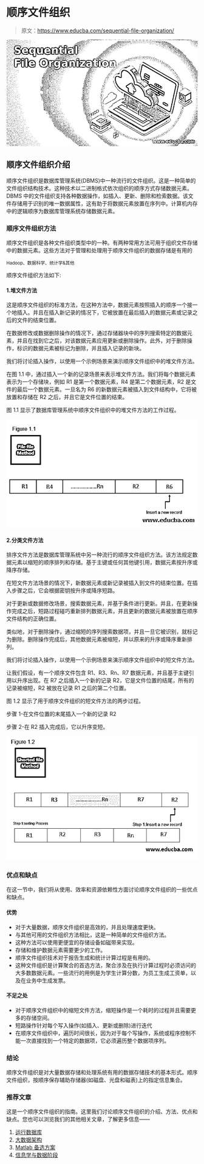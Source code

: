 # 顺序文件组织

> 原文：<https://www.educba.com/sequential-file-organization/>

![Sequential File Organization](img/dcfe35a04f379f5785ecc2576249a607.png)



## 顺序文件组织介绍

顺序文件组织是数据库管理系统(DBMS)中一种流行的文件组织。这是一种简单的文件组织结构技术。这种技术以二进制格式依次组织的顺序方式存储数据元素。DBMS 中的文件组织支持各种数据操作，如插入、更新、删除和检索数据。该文件存储用于识别的唯一数据属性，这有助于将数据元素放置在序列中。计算机内存中的逻辑顺序为数据库管理系统存储数据元素。

### 顺序文件组织方法

顺序文件组织是各种文件组织类型中的一种。有两种常用方法可用于组织文件存储中的数据元素。这些方法对于管理和处理用于顺序文件组织的数据存储是有用的

<small>Hadoop、数据科学、统计学&其他</small>

顺序文件组织方法如下:

#### 1.堆文件方法

这是顺序文件组织的标准方法，在这种方法中，数据元素按照插入的顺序一个接一个地插入。并且在插入新记录的情况下，它被放置在最后插入的数据元素或记录之后的文件的结束位置。

在数据修改或数据删除操作的情况下，通过存储器块中的序列搜索特定的数据元素，并且在找到它之后，对该数据元素应用更新或删除操作。此外，对于删除操作，标识的数据元素被标记为删除，并且插入记录的新块。

我们将讨论插入操作，以使用一个示例场景来演示顺序文件组织中的堆文件方法。

在图 1.1 中，通过插入一个新的记录场景来表示堆文件方法。我们将每个数据元素表示为一个存储块，例如 R1 是第一个数据元素，R4 是第二个数据元素，R2 是文件的最后一个数据元素。一旦名为 R6 的新数据元素被插入到文件结构中，它将被放置和存储在 R2 之后，并且它是文件位置的结束。

图 1.1 显示了数据库管理系统中顺序文件组织中的堆文件方法的工作过程。

![Figure 1.1](img/e7d2812dff407ab234e649a0d61faa28.png)



#### 2.分类文件方法

排序文件方法是数据库管理系统中另一种流行的顺序文件组织方法。该方法规定数据元素以缩短的顺序排列和存储。基于主键或任何其他键引用，数据元素按升序或降序存储。

在短文件方法场景的情况下，新数据元素或新记录被插入到文件的结束位置。在插入步骤之后，它会根据密钥按升序或降序短路。

对于更新或数据修改场景，搜索数据元素，并基于条件进行更新。并且，在更新操作完成之后，短路过程碰巧重新排列数据元素，并且更新的数据元素被放置在顺序文件结构的正确位置。

类似地，对于删除操作，通过缩短的序列搜索数据项，并且一旦它被识别，就标记为删除。删除操作完成后，其他数据元素被缩短，并以原来的升序或降序重新排列。

我们将讨论插入操作，以使用一个示例场景来演示顺序文件组织中的短文件方法。

让我们假设，有一个顺序文件包含 R1、R3、Rn、R7 数据元素，并且基于主键引用以升序出现。在 R7 之后插入一个新的记录 R2，它是文件位置的结尾，所有的记录被缩短，R2 被放在记录 R1 之后的第二个位置。

图 1.2 显示了用于顺序文件组织的短文件方法的两步过程。

步骤 1-在文件位置的末尾插入一个新的记录 R2

步骤 2-在 R2 插入完成后，它以升序变短。

![Figure 1.2](img/cba0ccbb1d51015e920a110c2b32d56d.png)



### 优点和缺点

在这一节中，我们将从使用、效率和资源依赖性方面讨论顺序文件组织的一些优点和缺点。

#### 优势

*   对于大量数据，顺序文件组织是高效的，并且处理速度更快。
*   与其他可用的文件组织方法相比，这是一种简单的文件组织方法。
*   这种方法可以使用更便宜的存储设备如磁带来实现。
*   存储和维护数据元素需要更少的工作。
*   顺序文件组织技术对于报告生成和统计计算过程是有用的。
*   这种文件组织是计算聚合的首选方法，聚合涉及在执行计算过程时必须访问的大多数数据元素。一些流行的用例是为学生计算分数，为员工生成工资单，以及在业务中生成发票。

#### 不足之处

*   对于顺序文件组织中的缩短文件方法，缩短操作是一个耗时的过程并且需要更多的存储空间。
*   短路操作针对每个写入操作(如插入、更新或删除)进行迭代
*   在顺序文件组织中，遍历时间很长，因为对于每个写操作，系统或程序控制不能一次直接找到一个特定的数据项，它必须遍历整个数据项序列。

### 结论

顺序文件组织是对大量数据存储和处理系统有用的数据存储技术的基本形式。顺序文件组织，按顺序保存辅助存储器(如磁盘、光盘和磁表)上的指定信息集合。

### 推荐文章

这是一个顺序文件组织的指南。这里我们讨论顺序文件组织的介绍、方法、优点和缺点。您也可以浏览我们的其他相关文章，了解更多信息——

1.  [运行数据库](https://www.educba.com/operational-database/)
2.  [大数据架构](https://www.educba.com/big-data-architecture/)
3.  [Matlab 备选方案](https://www.educba.com/matlab-alternatives/)
4.  [信息学与数据阶段](https://www.educba.com/informatica-vs-datastage/)





